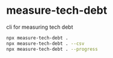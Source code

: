 # measure-tech-debt

cli for measuring tech debt

```bash
npx measure-tech-debt .
npx measure-tech-debt . --csv
npx measure-tech-debt . --progress
```